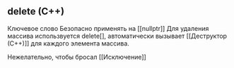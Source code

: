 ## delete (C++)
Ключевое слово
Безопасно применять на [[nullptr]]
Для удаления массива использвуется delete[], автоматически вызывает [[Деструктор (С++)]] для каждого элемента массива.

Нежелательно, чтобы бросал [[Исключение]]